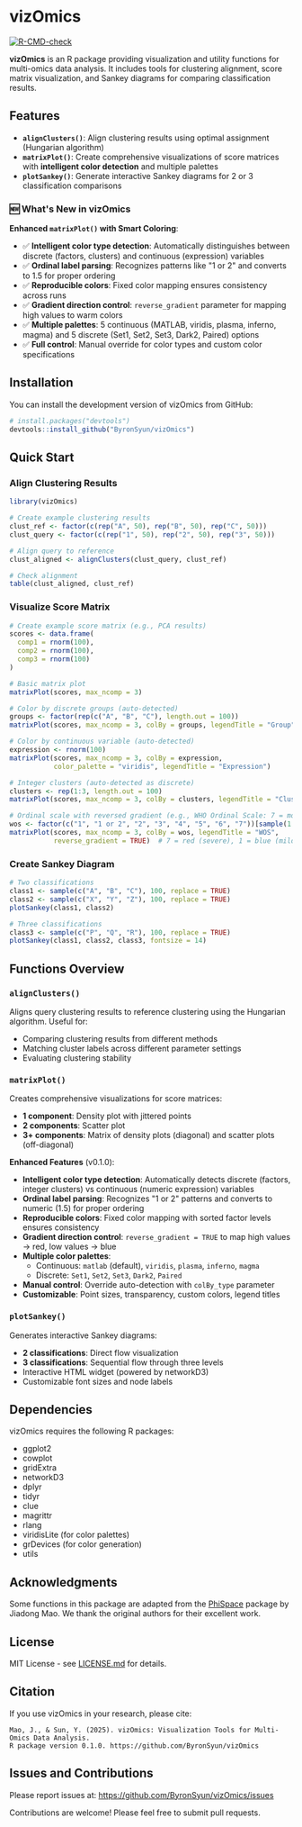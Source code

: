 # vizOmics

<!-- badges: start -->
[![R-CMD-check](https://github.com/ByronSyun/vizOmics/workflows/R-CMD-check/badge.svg)](https://github.com/ByronSyun/vizOmics/actions)
<!-- badges: end -->

**vizOmics** is an R package providing visualization and utility functions for multi-omics data analysis. It includes tools for clustering alignment, score matrix visualization, and Sankey diagrams for comparing classification results.

## Features

- **`alignClusters()`**: Align clustering results using optimal assignment (Hungarian algorithm)
- **`matrixPlot()`**: Create comprehensive visualizations of score matrices with **intelligent color detection** and multiple palettes
- **`plotSankey()`**: Generate interactive Sankey diagrams for 2 or 3 classification comparisons

### 🆕 What's New in vizOmics

**Enhanced `matrixPlot()` with Smart Coloring**:
- ✅ **Intelligent color type detection**: Automatically distinguishes between discrete (factors, clusters) and continuous (expression) variables
- ✅ **Ordinal label parsing**: Recognizes patterns like "1 or 2" and converts to 1.5 for proper ordering
- ✅ **Reproducible colors**: Fixed color mapping ensures consistency across runs
- ✅ **Gradient direction control**: `reverse_gradient` parameter for mapping high values to warm colors
- ✅ **Multiple palettes**: 5 continuous (MATLAB, viridis, plasma, inferno, magma) and 5 discrete (Set1, Set2, Set3, Dark2, Paired) options
- ✅ **Full control**: Manual override for color types and custom color specifications

## Installation

You can install the development version of vizOmics from GitHub:

```r
# install.packages("devtools")
devtools::install_github("ByronSyun/vizOmics")
```

## Quick Start

### Align Clustering Results

```r
library(vizOmics)

# Create example clustering results
clust_ref <- factor(c(rep("A", 50), rep("B", 50), rep("C", 50)))
clust_query <- factor(c(rep("1", 50), rep("2", 50), rep("3", 50)))

# Align query to reference
clust_aligned <- alignClusters(clust_query, clust_ref)

# Check alignment
table(clust_aligned, clust_ref)
```

### Visualize Score Matrix

```r
# Create example score matrix (e.g., PCA results)
scores <- data.frame(
  comp1 = rnorm(100),
  comp2 = rnorm(100),
  comp3 = rnorm(100)
)

# Basic matrix plot
matrixPlot(scores, max_ncomp = 3)

# Color by discrete groups (auto-detected)
groups <- factor(rep(c("A", "B", "C"), length.out = 100))
matrixPlot(scores, max_ncomp = 3, colBy = groups, legendTitle = "Group")

# Color by continuous variable (auto-detected)
expression <- rnorm(100)
matrixPlot(scores, max_ncomp = 3, colBy = expression, 
           color_palette = "viridis", legendTitle = "Expression")

# Integer clusters (auto-detected as discrete)
clusters <- rep(1:3, length.out = 100)
matrixPlot(scores, max_ncomp = 3, colBy = clusters, legendTitle = "Cluster")

# Ordinal scale with reversed gradient (e.g., WHO Ordinal Scale: 7 = most severe)
wos <- factor(c("1", "1 or 2", "2", "3", "4", "5", "6", "7"))[sample(1:8, 100, TRUE)]
matrixPlot(scores, max_ncomp = 3, colBy = wos, legendTitle = "WOS", 
           reverse_gradient = TRUE)  # 7 = red (severe), 1 = blue (mild)
```

### Create Sankey Diagram

```r
# Two classifications
class1 <- sample(c("A", "B", "C"), 100, replace = TRUE)
class2 <- sample(c("X", "Y", "Z"), 100, replace = TRUE)
plotSankey(class1, class2)

# Three classifications
class3 <- sample(c("P", "Q", "R"), 100, replace = TRUE)
plotSankey(class1, class2, class3, fontsize = 14)
```

## Functions Overview

### `alignClusters()`

Aligns query clustering results to reference clustering using the Hungarian algorithm. Useful for:
- Comparing clustering results from different methods
- Matching cluster labels across different parameter settings
- Evaluating clustering stability

### `matrixPlot()`

Creates comprehensive visualizations for score matrices:
- **1 component**: Density plot with jittered points
- **2 components**: Scatter plot
- **3+ components**: Matrix of density plots (diagonal) and scatter plots (off-diagonal)

**Enhanced Features** (v0.1.0):
- **Intelligent color type detection**: Automatically detects discrete (factors, integer clusters) vs continuous (numeric expression) variables
- **Ordinal label parsing**: Recognizes "1 or 2" patterns and converts to numeric (1.5) for proper ordering
- **Reproducible colors**: Fixed color mapping with sorted factor levels ensures consistency
- **Gradient direction control**: `reverse_gradient = TRUE` to map high values → red, low values → blue
- **Multiple color palettes**: 
  - Continuous: `matlab` (default), `viridis`, `plasma`, `inferno`, `magma`
  - Discrete: `Set1`, `Set2`, `Set3`, `Dark2`, `Paired`
- **Manual control**: Override auto-detection with `colBy_type` parameter
- **Customizable**: Point sizes, transparency, custom colors, legend titles

### `plotSankey()`

Generates interactive Sankey diagrams:
- **2 classifications**: Direct flow visualization
- **3 classifications**: Sequential flow through three levels
- Interactive HTML widget (powered by networkD3)
- Customizable font sizes and node labels

## Dependencies

vizOmics requires the following R packages:
- ggplot2
- cowplot
- gridExtra
- networkD3
- dplyr
- tidyr
- clue
- magrittr
- rlang
- viridisLite (for color palettes)
- grDevices (for color generation)
- utils

## Acknowledgments

Some functions in this package are adapted from the [PhiSpace](https://github.com/JiadongM/PhiSpace) package by Jiadong Mao. We thank the original authors for their excellent work.

## License

MIT License - see [LICENSE.md](LICENSE.md) for details.

## Citation

If you use vizOmics in your research, please cite:

```
Mao, J., & Sun, Y. (2025). vizOmics: Visualization Tools for Multi-Omics Data Analysis.
R package version 0.1.0. https://github.com/ByronSyun/vizOmics
```

## Issues and Contributions

Please report issues at: https://github.com/ByronSyun/vizOmics/issues

Contributions are welcome! Please feel free to submit pull requests.


